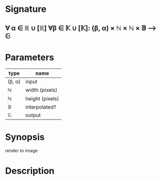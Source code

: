 # Signature
## ∀ α ∈ ℝ ∪ [ℝ]  ∀β ∈ 𝕂 ∪ [𝕂]:  (β, α) × ℕ × ℕ × 𝔹 ⟶ 𝔾

# Parameters

| type | name |
|------|------|
|(β, α)|input|
|ℕ|width (pixels)|
|ℕ|height (pixels)|
|𝔹|interpolated?|
|𝔾|output|

# Synopsis
render to image

# Description
